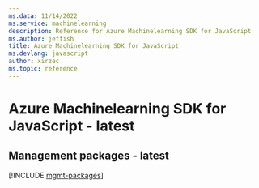```yaml
---
ms.data: 11/14/2022
ms.service: machinelearning
description: Reference for Azure Machinelearning SDK for JavaScript
ms.author: jeffish
title: Azure Machinelearning SDK for JavaScript
ms.devlang: javascript
author: xirzec
ms.topic: reference
---
```

# Azure Machinelearning SDK for JavaScript - latest

## Management packages - latest
[!INCLUDE [mgmt-packages](machinelearning-mgmt-index.md)]